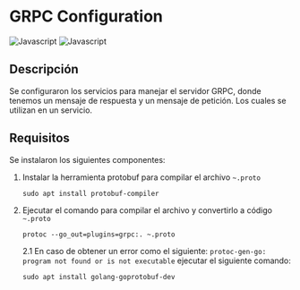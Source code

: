 <h1> GRPC Configuration </h1>

![Javascript](https://img.shields.io/badge/Go-gray?style=flat-square&logo=go)
![Javascript](https://img.shields.io/badge/Protocol_Buffer-gray?style=flat-square&logo=buffer)

<h2> Descripción </h2>

Se configuraron los servicios para manejar el servidor GRPC, donde tenemos un mensaje de respuesta y un mensaje de petición. Los cuales se utilizan en un servicio.

<h2> Requisitos </h2>

Se instalaron los siguientes componentes:

1.  Instalar la herramienta protobuf para compilar el archivo ```~.proto```

    ```    
    sudo apt install protobuf-compiler
    ```

2. Ejecutar el comando para compilar el archivo y convertirlo a código ```~.proto```

    ```
    protoc --go_out=plugins=grpc:. ~.proto
    ```

    2.1 En caso de obtener un error como el  siguiente: ```protoc-gen-go: program not found or is not executable``` ejecutar el siguiente comando:

    ```
    sudo apt install golang-goprotobuf-dev
    ```
